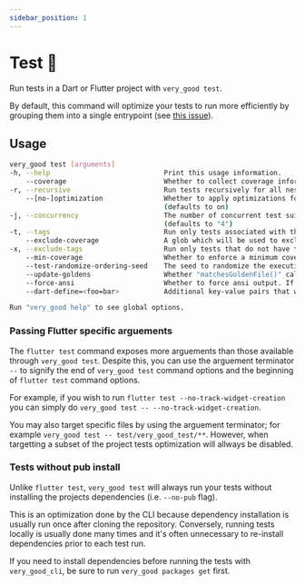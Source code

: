 ```yaml
---
sidebar_position: 1
---
```


# Test 🧪

Run tests in a Dart or Flutter project with `very_good test`.

By default, this command will optimize your tests to run more efficiently by grouping them into a single entrypoint (see [this issue][cov_issue]).

## Usage

```sh
very_good test [arguments]
-h, --help                            Print this usage information.
    --coverage                        Whether to collect coverage information.
-r, --recursive                       Run tests recursively for all nested packages.
    --[no-]optimization               Whether to apply optimizations for test performance.
                                      (defaults to on)
-j, --concurrency                     The number of concurrent test suites run.
                                      (defaults to "4")
-t, --tags                            Run only tests associated with the specified tags.
    --exclude-coverage                A glob which will be used to exclude files that match from the coverage.
-x, --exclude-tags                    Run only tests that do not have the specified tags.
    --min-coverage                    Whether to enforce a minimum coverage percentage.
    --test-randomize-ordering-seed    The seed to randomize the execution order of test cases within test files.
    --update-goldens                  Whether "matchesGoldenFile()" calls within your test methods should update the golden files.
    --force-ansi                      Whether to force ansi output. If not specified, it will maintain the default behavior based on stdout and stderr.
    --dart-define=<foo=bar>           Additional key-value pairs that will be available as constants from the String.fromEnvironment, bool.fromEnvironment, int.fromEnvironment, and double.fromEnvironment constructors. Multiple defines can be passed by repeating "--dart-define" multiple times.

Run "very_good help" to see global options.
```

### Passing Flutter specific arguements

The `flutter test` command exposes more arguements than those available through `very_good test`. Despite this, you can use the arguement terminator `--` to signify the end of `very_good test` command options and the beginning of `flutter test` command options.

For example, if you wish to run `flutter test --no-track-widget-creation` you can simply do `very_good test -- --no-track-widget-creation`.

You may also target specific files by using the arguement terminator; for example `very_good test -- test/very_good_test/**`. However, when targetting a subset of the project tests optimization will allways be disabled.

### Tests without pub install

Unlike `flutter test`, `very_good test` will always run your tests without installing the projects dependencies (i.e. `--no-pub` flag).

This is an optimization done by the CLI because dependency installation is usually run once after cloning the repository. Conversely, running tests locally is usually done many times and it's often unnecessary to re-install dependencies prior to each test run.

If you need to install dependencies before running the tests with `very_good_cli`, be sure to run `very_good packages get` first.

[cov_issue]: https://github.com/flutter/flutter/issues/90225
